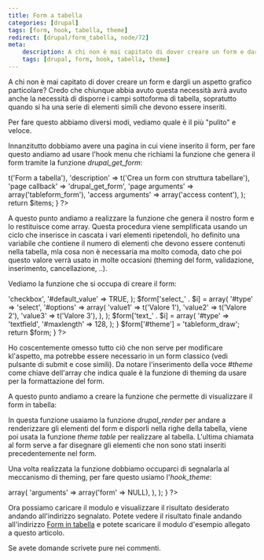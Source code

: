 ```yaml
---
title: Form a tabella
categories: [drupal]
tags: [form, hook, tabella, theme]
redirect: [drupal/form_tabella, node/72]
meta:
    description: A chi non è mai capitato di dover creare un form e dargli un aspetto grafico particolare? Credo che chiunque abbia avuto questa necessità avrà avuto anche la necessità di disporre i campi sottoforma di tabella, sopratutto quando si ha una serie di elementi simili che devono essere inseriti.
    tags: [drupal, form, hook, tabella, theme]
---
```

A chi non è mai capitato di dover creare un form e dargli un aspetto grafico particolare? Credo che chiunque abbia avuto questa necessità avrà avuto anche la necessità di disporre i campi sottoforma di tabella, sopratutto quando si ha una serie di elementi simili che devono essere inseriti.

Per fare questo abbiamo diversi modi, vediamo quale è il più "pulito" e veloce.
<!--break-->
Innanzitutto dobbiamo avere una pagina in cui viene inserito il form, per fare questo andiamo ad usare l'hook menu che richiami la funzione che genera il form tramite la funzione _drupal_get_form_:
<?php
/**
 * Implementation of hook_menu().
 */
function tableform_menu() {
  $items = array();

  $items['tutorial/formtabella'] = array(
    'title' => t('Form a tabella'),
    'description' => t('Crea un form con struttura tabellare'),
    'page callback' => 'drupal_get_form',
    'page arguments' => array('tableform_form'),
    'access arguments' => array('access content'),
  );

  return $items;
}
?>

A questo punto andiamo a realizzare la funzione che genera il nostro form e lo restituisce come array. Questa procedura viene semplificata usando un ciclo che inserisce in cascata i vari elementi ripetendoli, ho definito una variabile che contiene il numero di elementi che devono essere contenuti nella tabella, mla cosa non è necessaria ma molto comoda, dato che poi questo valore verrà usato in molte occasioni (theming del form, validazione, inserimento, cancellazione, ..).

Vediamo la funzione che si occupa di creare il form:
<?php
/**
 * Create form
 */
function tableform_form($form_state) {

  for($i = 0; $i < FORM_COUNT_ROWS; $i++) {
    $form['check_' . $i ] = array(
      '#type' => 'checkbox',
      '#default_value' => TRUE,
    );
    $form['select_' . $i] = array(
      '#type'          => 'select',
      '#options' => array(
        'value1' => t('Valore 1'),
        'value2' => t('Valore 2'),
        'value3' => t('Valore 3'),
      ),
    );
    $form['text_' . $i] = array(
      '#type'          => 'textfield',
      '#maxlength'     => 128,
    );
  }

  $form['#theme'] = 'tableform_draw';

  return $form;
}
?>
Ho coscentemente omesso tutto ciò che non serve per modificare kl'aspetto, ma potrebbe essere necessario in un form classico (vedi pulsante di submit e cose simili). Da notare l'inserimento della voce _#theme_ come chiave dell'array che indica quale è la funzione di theming da usare per la formattazione del form.

A questo punto andiamo a creare la funzione che permette di visualizzare il form in tabella:
<?php
/**
 *  Create form table
 */
function theme_tableform_draw($form) {
  $header = array(t('Attivo'), t('Valore'), t('Descrizione'));

  for($i = 0; $i < FORM_COUNT_ROWS; $i++) {
    $rows[] = array(
      drupal_render($form['check_' . $i ]),
      drupal_render($form['select_' . $i]),
      drupal_render($form['text_' . $i])
    );
  }

  $output = theme('table', $header, $rows);

  $output .= drupal_render($form);

  return $output;
}
?>
In questa funzione usaiamo la funzione _drupal_render_ per andare a renderizzare gli elementi del form e disporli nella righe della tabella, viene poi usata la funzione _theme table_ per realizzare al tabella. L'ultima chiamata al form serve a far disegnare gli elementi che non sono stati inseriti precedentemente nel form.

Una volta realizzata la funzione dobbiamo occuparci di segnalarla al meccanismo di theming, per fare questo usiamo l'_hook_theme_:
<?php
/**
 * Implementation of hook_theme().
 */
function tableform_theme($existing, $type, $theme, $path) {
   return array(
    'tableform_draw' => array(
      'arguments' => array('form' => NULL),
    ),
  );
}
?>

Ora possiamo caricare il modulo e visualizzare il risultato desiderato andando all'indirizzo segnalato. Potete vedere il risultato finale andando all'indirizzo <a href="/tutorial/formtabella">Form in tabella</a> e potete scaricare il modulo d'esempio allegato a questo articolo.

Se avete domande scrivete pure nei commenti.
